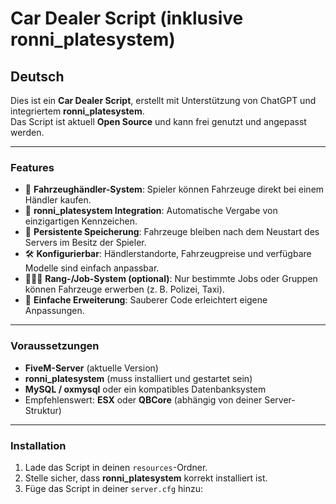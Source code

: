 # Car Dealer Script (inklusive ronni_platesystem)

## Deutsch

Dies ist ein **Car Dealer Script**, erstellt mit Unterstützung von ChatGPT und integriertem **ronni_platesystem**.  
Das Script ist aktuell **Open Source** und kann frei genutzt und angepasst werden.

---

### Features
- 🚗 **Fahrzeughändler-System**: Spieler können Fahrzeuge direkt bei einem Händler kaufen.  
- 🔑 **ronni_platesystem Integration**: Automatische Vergabe von einzigartigen Kennzeichen.  
- 💾 **Persistente Speicherung**: Fahrzeuge bleiben nach dem Neustart des Servers im Besitz der Spieler.  
- 🛠️ **Konfigurierbar**: Händlerstandorte, Fahrzeugpreise und verfügbare Modelle sind einfach anpassbar.  
- 👨‍👩‍👧 **Rang-/Job-System (optional)**: Nur bestimmte Jobs oder Gruppen können Fahrzeuge erwerben (z. B. Polizei, Taxi).  
- 📜 **Einfache Erweiterung**: Sauberer Code erleichtert eigene Anpassungen.

---

### Voraussetzungen
- **FiveM-Server** (aktuelle Version)  
- **ronni_platesystem** (muss installiert und gestartet sein)  
- **MySQL / oxmysql** oder ein kompatibles Datenbanksystem  
- Empfehlenswert: **ESX** oder **QBCore** (abhängig von deiner Server-Struktur)  

---

### Installation
1. Lade das Script in deinen `resources`-Ordner.  
2. Stelle sicher, dass **ronni_platesystem** korrekt installiert ist.  
3. Füge das Script in deiner `server.cfg` hinzu:  
